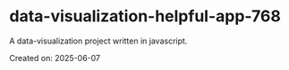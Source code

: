 # data-visualization-helpful-app-768

A data-visualization project written in javascript.

Created on: 2025-06-07
